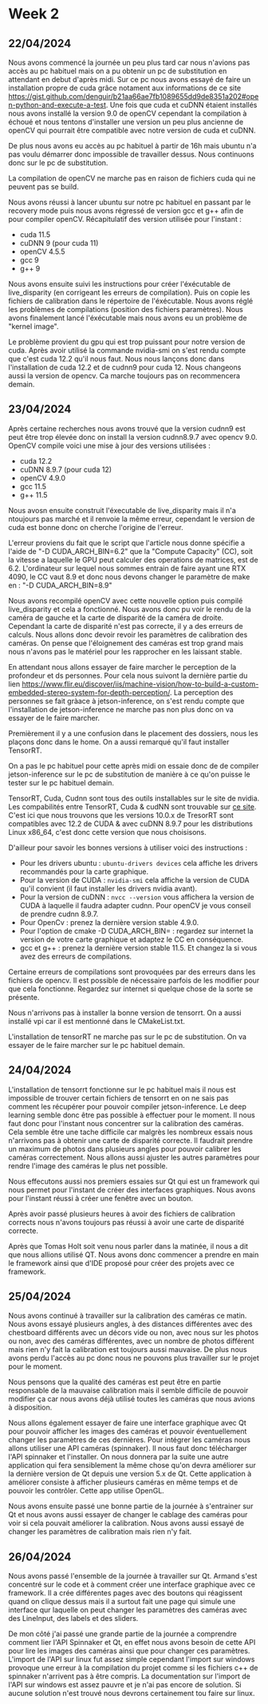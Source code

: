 # Week 2

## 22/04/2024

Nous avons commencé la journée un peu plus tard car nous n'avions pas accès au pc habituel mais on a pu obtenir un pc de substitution en attendant en debut d'après midi. Sur ce pc nous avons essayé de faire un installation propre de cuda grâce notament aux informations de ce site https://gist.github.com/denguir/b21aa66ae7fb1089655dd9de8351a202#open-python-and-execute-a-test. Une fois que cuda et cuDNN étaient installés nous avons installé la version 9.0 de openCV cependant la compilation à échoué et nous tentons d'installer une version un peu plus ancienne de openCV qui pourrait être compatible avec notre version de cuda et cuDNN. 

De plus nous avons eu accès au pc habituel à partir de 16h mais ubuntu n'a pas voulu démarrer donc impossible de travailler dessus. Nous continuons donc sur le pc de substitution.

La compilation de openCV ne marche pas en raison de fichiers cuda qui ne peuvent pas se build.

Nous avons réussi à lancer ubuntu sur notre pc habituel en passant par le recovery mode puis nous avons régressé de version gcc et g++ afin de pour compiler openCV. Récapitulatif des version utilisée pour l'instant :

- cuda 11.5
- cuDNN 9 (pour cuda 11)
- openCV 4.5.5
- gcc 9
- g++ 9

Nous avons ensuite suivi les instructions pour créer l'éxécutable de live_disparity (en corrigeant les erreurs de compilation). Puis on copie les fichiers de calibration dans le répertoire de l'éxécutable. Nous avons réglé les problèmes de compilations (position des fichiers paramètres). Nous avons finalement lancé l'éxécutable mais nous avons eu un problème de "kernel image".

Le problème provient du gpu qui est trop puissant pour notre version de cuda. Après avoir utilisé la commande nvidia-smi on s'est rendu compte que c'est cuda 12.2 qu'il nous faut. Nous nous lançons donc dans l'installation de cuda 12.2 et de cudnn9 pour cuda 12. Nous changeons aussi la version de opencv. Ca marche toujours pas on recommencera demain.

## 23/04/2024

Après certaine recherches nous avons trouvé que la version cudnn9 est peut être trop élevée donc on install la version cudnn8.9.7 avec opencv 9.0. OpenCV compile voici une mise à jour des versions utilisées :

- cuda 12.2
- cuDNN 8.9.7 (pour cuda 12)
- openCV 4.9.0
- gcc 11.5
- g++ 11.5

Nous avosn ensuite construit l'éxecutable de live_disparity mais il n'a ntoujours pas marché et il renvoie la même erreur, cependant le version de cuda est bonne donc on cherche l'origine de l'erreur.

L'erreur proviens du fait que le script que l'article nous donne spécifie a l'aide de "-D CUDA_ARCH_BIN=6.2" que la "Compute Capacity" (CC), soit la vitesse a laquelle le GPU peut calculer des operations de matrices, est de 6.2.
L'ordinateur sur lequel nous sommes entrain de faire ayant une RTX 4090, le CC vaut 8.9 et donc nous devons changer le paramètre de make en : "-D CUDA_ARCH_BIN=8.9"

Nous avons recompilé openCV avec cette nouvelle option puis compilé live_disparity et cela a fonctionné. Nous avons donc pu voir le rendu de la caméra de gauche et la carte de disparité de la caméra de droite. Cependant la carte de disparité n'est pas correcte, il y a des erreurs de calculs. Nous allons donc devoir revoir les paramètres de calibration des caméras. On pense que l'éloignement des caméras est trop grand mais nous n'avons pas le matériel pour les rapprocher en les laissant stable.

En attendant nous allons essayer de faire marcher le perception de la profondeur et ds personnes. Pour cela nous suivont la dernière partie du lien https://www.flir.eu/discover/iis/machine-vision/how-to-build-a-custom-embedded-stereo-system-for-depth-perception/. La perception des personnes se fait gràace à jetson-inference, on s'est rendu compte que l'installation de jetson-inference ne marche pas non plus donc on va essayer de le faire marcher.

Premièrement il y a une confusion dans le placement des dossiers, nous les plaçons donc dans le home. On a aussi remarqué qu'il faut installer TensorRT.

On a pas le pc habituel pour cette après midi on essaie donc de de compiler jetson-inference sur le pc de substitution de manière à ce qu'on puisse le tester sur le pc habituel demain.

TensorRT, Cuda, Cudnn sont tous des outils installables sur le site de nvidia.
Les compabilités entre TensorRT, Cuda & cudNN sont trouvable sur [ce site](https://docs.nvidia.com/deeplearning/tensorrt/support-matrix/index.html). C'est ici que nous trouvons que les versions 10.0.x de TresorRT sont compatibles avec 12.2 de CUDA & avec cuDNN 8.9.7 pour les distributions Linux x86_64, c'est donc cette version que nous choisisons.

D'ailleur pour savoir les bonnes versions à utiliser voici des instructions :
- Pour les drivers ubuntu : `ubuntu-drivers devices` cela affiche les drivers recommandés pour la carte graphique.
- Pour la version de CUDA : `nvidia-smi` cela affiche la version de CUDA qu'il convient (il faut installer les drivers nvidia avant).
- Pour la version de cuDNN : `nvcc --version` vous affichera la version de CUDA à laquelle il faudra adapter cudnn. Pour openCV je vous conseil de prendre cudnn 8.9.7.
- Pour OpenCv : prenez la dernière version stable 4.9.0.
- Pour l'option de cmake -D CUDA_ARCH_BIN= : regardez sur internet la version de votre carte graphique et adaptez le CC en conséquence.
- gcc et g++ : prenez la dernière version stable 11.5. Et changez la si vous avez des erreurs de compilations.

Certaine erreurs de compilations sont provoquées par des erreurs dans les fichiers de opencv. Il est possible de nécessaire parfois de les modifier pour que cela fonctionne. Regardez sur internet si quelque chose de la sorte se présente.

Nous n'arrivons pas à installer la bonne version de tensorrt. On a aussi installé vpi car il est mentionné dans le CMakeList.txt.

L'installation de tensorRT ne marche pas sur le pc de substitution. On va essayer de le faire marcher sur le pc habituel demain.

## 24/04/2024

L'installation de tensorrt fonctionne sur le pc habituel mais il nous est impossible de trouver certain fichiers de tensorrt en on ne sais pas comment les récupérer pour pouvoir compiler jetson-inference. Le deep learning semble donc être pas possible à effectuer pour le moment. Il nous faut donc pour l'instant nous concentrer sur la calibration des caméras. Cela semble être une tache difficile car malgrès les nombreux essais nous n'arrivons pas à obtenir une carte de disparité correcte. Il faudrait prendre un maximum de photos dans plusieurs angles pour pouvoir calibrer les caméras correctement. Nous allons aussi ajuster les autres paramètres pour rendre l'image des caméras le plus net possible.

Nous effecutons aussi nos premiers essaies sur Qt qui est un framework qui nous permet pour l'instant de créer des interfaces graphiques. Nous avons pour l'instant réussi à créer une fenêtre avec un bouton. 

Après avoir passé plusieurs heures à avoir des fichiers de calibration corrects nous n'avons toujours pas réussi à avoir une carte de disparité correcte.

Après que Tomas Holt soit venu nous parler dans la matinée, il nous a dit que nous allions utilisé QT. Nous avons donc commencer a prendre en main le framework ainsi que d'IDE proposé pour créer des projets avec ce framework.

## 25/04/2024

Nous avons continué à travailler sur la calibration des caméras ce matin. Nous avons essayé plusieurs angles, à des distances différentes avec des chestboard différents avec un décors vide ou non, avec nous sur les photos ou non, avec des caméras différentes, avec un nombre de photos différent mais rien n'y fait la calibration est toujours aussi mauvaise. De plus nous avons perdu l'accès au pc donc nous ne pouvons plus travailler sur le projet pour le moment.

Nous pensons que la qualité des caméras est peut être en partie responsable de la mauvaise calibration mais il semble difficile de pouvoir modifier ça car nous avons déjà utilisé toutes les caméras que nous avions à disposition.

Nous allons également essayer de faire une interface graphique avec Qt pour pouvoir afficher les images des caméras et pouvoir éventuellement changer les paramètres de ces dernières. Pour intégrer les caméras nous allons utiliser une API caméras (spinnaker). Il nous faut donc télécharger l'API spinnaker et l'installer. On nous donnera par la suite une autre application qui fera sensiblement la même chose qu'on devra améliorer sur la dernière version de Qt depuis une version 5.x de Qt. Cette application à améliorer consiste à afficher plusieurs caméras en même temps et de pouvoir les contrôler. Cette app utilise OpenGL.

Nous avons ensuite passé une bonne partie de la journée à s'entrainer sur Qt et nous avons aussi essayer de changer le cablage des caméras pour voir si cela pouvait améliorer la calibration. Nous avons aussi essayé de changer les paramètres de calibration mais rien n'y fait.

## 26/04/2024

Nous avons passé l'ensemble de la journée à travailler sur Qt. Armand s'est concentré sur le code et à comment créer une interface graphique avec ce framework. Il a crée différentes pages avec des boutons qui réagissent quand on clique dessus mais il a surtout fait une page qui simule une interface qur laquelle on peut changer les paramètres des caméras avec des LineInput, des labels et des sliders.

De mon côté j'ai passé une grande partie de la journée a comprendre comment lier l'API Spinnaker et Qt, en effet nous avons besoin de cette API pour lire les images des caméras ainsi que pour changer ces paramètres. L'import de l'API sur linux fut assez simple cependant l'import sur windows provoque une erreur à la compilation du projet comme si les fichiers c++ de spinnaker n'arrivent pas à être compris. 
La documentation sur l'import de l'API sur windows est assez pauvre et je n'ai pas encore de solution. Si aucune solution n'est trouvé nous devrons certainement tou faire sur linux.